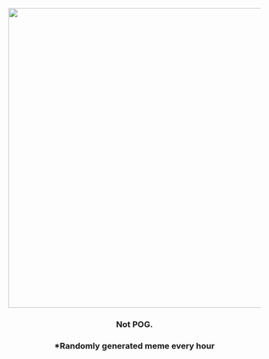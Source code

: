 <p align="center">
        <img src="https://i.redd.it/h698nky94s1a1.gif" width="600" height="600">
        </p>
        <h3 align="center">Not POG.</h3>
        <h3 align="center">*Randomly generated meme every hour</h3>
    